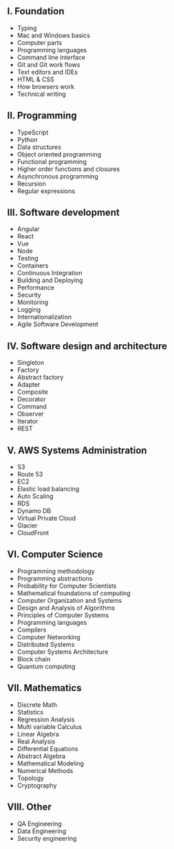 I. Foundation
-----------------------------
- Typing
- Mac and Windows basics
- Computer parts
- Programming languages
- Command line interface
- Git and Git work flows
- Text editors and IDEs
- HTML & CSS
- How browsers work
- Technical writing

II. Programming
---------------------------------------
- TypeScript
- Python
- Data structures
- Object oriented programming
- Functional programming
- Higher order functions and closures
- Asynchronous programming 
- Recursion
- Regular expressions


III. Software development
---------------------------------------
- Angular
- React
- Vue
- Node
- Testing
- Containers
- Continuous Integration
- Building and Deploying
- Performance 
- Security
- Monitoring
- Logging 
- Internationalization 
- Agile Software Development


IV. Software design and architecture
---------------------------------------
- Singleton
- Factory
- Abstract factory
- Adapter
- Composite
- Decorator
- Command
- Observer
- Iterator
- REST


V. AWS Systems Administration
---------------------------------------
- S3
- Route 53
- EC2
- Elastic load balancing
- Auto Scaling
- RDS
- Dynamo DB
- Virtual Private Cloud
- Glacier
- CloudFront


VI. Computer Science 
---------------------------------------
- Programming methodology
- Programming abstractions
- Probability for Computer Scientists
- Mathematical foundations of computing
- Computer Organization and Systems
- Design and Analysis of Algorithms
- Principles of Computer Systems
- Programming languages
- Compilers
- Computer Networking
- Distributed Systems
- Computer Systems Architecture
- Block chain
- Quantum computing


VII. Mathematics
---------------------------------------
- Discrete Math
- Statistics
- Regression Analysis
- Multi variable Calculus
- Linear Algebra
- Real Analysis
- Differential Equations
- Abstract Algebra
- Mathematical Modeling
- Numerical Methods
- Topology
- Cryptography


VIII. Other
---------------------------------------
- QA Engineering
- Data Engineering
- Security engineering

